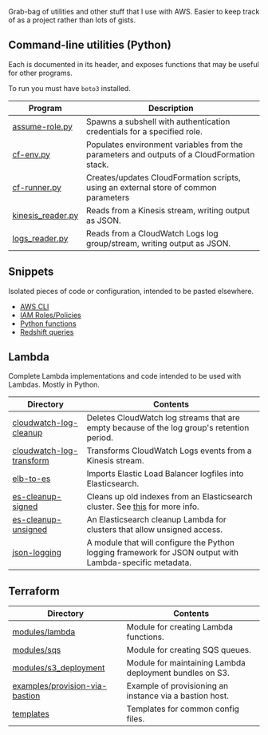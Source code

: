 Grab-bag of utilities and other stuff that I use with AWS. Easier to keep track of as a project rather than lots of gists.


## Command-line utilities (Python)

Each is documented in its header, and exposes functions that may be useful for other programs.

To run you must have `boto3` installed.

Program                                                 | Description
--------------------------------------------------------|----------
[assume-role.py](utils/assume-role.py)                  | Spawns a subshell with authentication credentials for a specified role.
[cf-env.py](utils/cf-env.py)                            | Populates environment variables from the parameters and outputs of a CloudFormation stack.
[cf-runner.py](utils/cf-runner.py)                      | Creates/updates CloudFormation scripts, using an external store of common parameters
[kinesis_reader.py](utils/kinesis_reader.py)            | Reads from a Kinesis stream, writing output as JSON.
[logs_reader.py](utils/logs_reader.py)                  | Reads from a CloudWatch Logs log group/stream, writing output as JSON.


## Snippets

Isolated pieces of code or configuration, intended to be pasted elsewhere.

* [AWS CLI](snippets/cli.md)
* [IAM Roles/Policies](snippets/iam.md)
* [Python functions](snippets/python.md)
* [Redshift queries](snippets/redshift.md)


## Lambda

Complete Lambda implementations and code intended to be used with Lambdas. Mostly in Python.

Directory                                                           | Contents
--------------------------------------------------------------------|----------
[cloudwatch-log-cleanup](lambda/cloudwatch-log-cleanup)             | Deletes CloudWatch log streams that are empty because of the log group's retention period.
[cloudwatch-log-transform](lambda/cloudwatch-log-transform)         | Transforms CloudWatch Logs events from a Kinesis stream.
[elb-to-es](lambda/elb-to-es)                                       | Imports Elastic Load Balancer logfiles into Elasticsearch.
[es-cleanup-signed](lambda/es-cleanup-signed)                       | Cleans up old indexes from an Elasticsearch cluster. See [this](https://www.kdgregory.com/index.php?page=aws.loggingPipeline) for more info.
[es-cleanup-unsigned](lambda/es-cleanup-unsigned)                   | An Elasticsearch cleanup Lambda for clusters that allow unsigned access.
[json-logging](lambda/json-logging)                                 | A module that will configure the Python logging framework for JSON output with Lambda-specific metadata.


## Terraform

Directory                                                                   | Contents
----------------------------------------------------------------------------|----------
[modules/lambda](terraform/modules/lambda)                                  | Module for creating Lambda functions.
[modules/sqs](terraform/modules/sqs)                                        | Module for creating SQS queues.
[modules/s3_deployment](terraform/modules/s3_deployment)                    | Module for maintaining Lambda deployment bundles on S3.
[examples/provision-via-bastion](terraform/examples/provision-via-bastion)  | Example of provisioning an instance via a bastion host.
[templates](terraform/templates)                                            | Templates for common config files.
